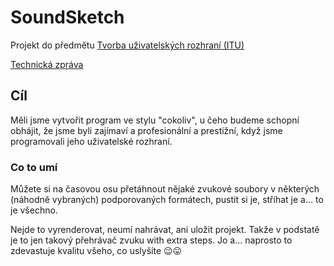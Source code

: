 # SoundSketch
Projekt do předmětu [Tvorba uživatelských rozhraní (ITU)](https://www.fit.vut.cz/study/course/ITU/)

[Technická zpráva](Zprava.pdf)

## Cíl
Měli jsme vytvořit program ve stylu "cokoliv", u čeho budeme schopní obhájit, že jsme byli zajímaví a profesionální a prestižní, když jsme programovali jeho uživatelské rozhraní.

### Co to umí
Můžete si na časovou osu přetáhnout nějaké zvukové soubory v některých (náhodně vybraných) podporovaných formátech, pustit si je, stříhat je a... to je všechno.

Nejde to vyrenderovat, neumí nahrávat, ani uložit projekt. Takže v podstatě je to jen takový přehrávač zvuku with extra steps. Jo a... naprosto to zdevastuje kvalitu všeho, co uslyšíte 😉😛
